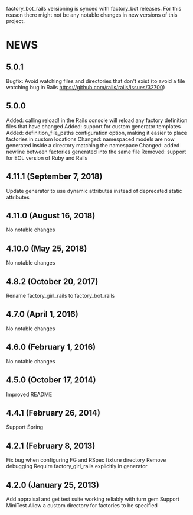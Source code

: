 factory_bot_rails versioning is synced with factory_bot releases. For this reason
there might not be any notable changes in new versions of this project.

# NEWS

## 5.0.1
  Bugfix: Avoid watching files and directories that don't exist (to avoid a
  file watching bug in Rails https://github.com/rails/rails/issues/32700)

## 5.0.0
  Added: calling reload! in the Rails console will reload any factory definition files that have changed
  Added: support for custom generator templates
  Added: definition_file_paths configuration option, making it easier to place factories in custom locations
  Changed: namespaced models are now generated inside a directory matching the namespace
  Changed: added newline between factories generated into the same file
  Removed: support for EOL version of Ruby and Rails

## 4.11.1 (September 7, 2018)
  Update generator to use dynamic attributes instead of deprecated static attributes

## 4.11.0 (August 16, 2018)
  No notable changes

## 4.10.0 (May 25, 2018)
  No notable changes

## 4.8.2 (October 20, 2017)
  Rename factory_girl_rails to factory_bot_rails

## 4.7.0 (April 1, 2016)
  No notable changes

## 4.6.0 (February 1, 2016)
  No notable changes

## 4.5.0 (October 17, 2014)
  Improved README

## 4.4.1 (February 26, 2014)
  Support Spring

## 4.2.1 (February 8, 2013)
  Fix bug when configuring FG and RSpec fixture directory
  Remove debugging
  Require factory_girl_rails explicitly in generator

## 4.2.0 (January 25, 2013)
  Add appraisal and get test suite working reliably with turn gem
  Support MiniTest
  Allow a custom directory for factories to be specified
